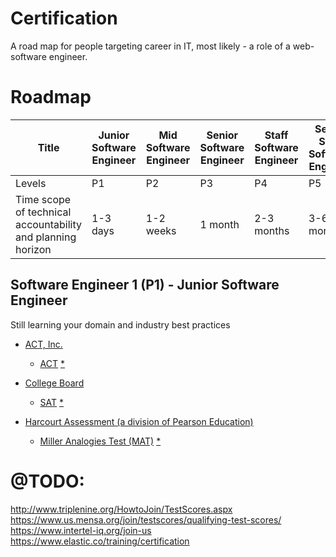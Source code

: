# Certification
A road map for people targeting career in IT, most likely - a role of a web-software engineer.  

# Roadmap


| Title  | Junior Software Engineer | Mid Software Engineer | Senior Software Engineer | Staff Software Engineer | Senior Staff Software Engineer | Principal Engineer | Distinguished Engineer | Fellow |
| ------------- | ------------- | ------------- | ------------- | ------------- | ------------- | ------------- | ------------- | ------------- |
| Levels | P1 | P2 | P3 | P4 | P5 | P6 | P7 | P8 |
| Time scope of technical accountability and planning horizon | 1-3 days | 1-2 weeks | 1 month | 2-3 months | 3-6 months | 6-12 months | 1-2 years | 3-5 years |


## Software Engineer 1 (P1) - Junior Software Engineer
Still learning your domain and industry best practices

- [ACT, Inc.](https://www.act.org/)
  - [ACT](http://www.act.org/content/act/en/products-and-services/the-act.html) [*](https://en.wikipedia.org/wiki/ACT_(test))

- [College Board](https://www.collegeboard.org/)
  - [SAT](http://sat.collegeboard.org/) [*](https://en.wikipedia.org/wiki/SAT)

- [Harcourt Assessment (a division of Pearson Education)](http://pearsoned.com/)
  - [Miller Analogies Test (MAT)](http://www.milleranalogies.com/) [*](https://en.wikipedia.org/wiki/Miller_Analogies_Test)
  
# @TODO: 
http://www.triplenine.org/HowtoJoin/TestScores.aspx  
https://www.us.mensa.org/join/testscores/qualifying-test-scores/  
https://www.intertel-iq.org/join-us  
https://www.elastic.co/training/certification  
